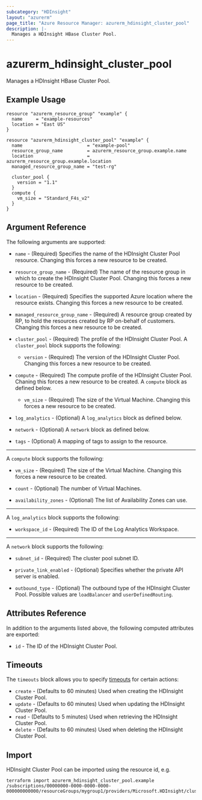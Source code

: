 ```yaml
---
subcategory: "HDInsight"
layout: "azurerm"
page_title: "Azure Resource Manager: azurerm_hdinsight_cluster_pool"
description: |-
  Manages a HDInsight HBase Cluster Pool.
---
```


# azurerm_hdinsight_cluster_pool

Manages a HDInsight HBase Cluster Pool.

## Example Usage

```hcl
resource "azurerm_resource_group" "example" {
  name     = "example-resources"
  location = "East US"
}

resource "azurerm_hdinsight_cluster_pool" "example" {
  name                        = "example-pool"
  resource_group_name         = azurerm_resource_group.example.name
  location                    = azurerm_resource_group.example.location
  managed_resource_group_name = "test-rg"

  cluster_pool {
    version = "1.1"
  }
  compute {
    vm_size = "Standard_F4s_v2"
  }
}
```

## Argument Reference
The following arguments are supported:

* `name` - (Required) Specifies the name of the HDInsight Cluster Pool resource. Changing this forces a new resource to be created.

* `resource_group_name` - (Required) The name of the resource group in which to create the HDInsight Cluster Pool. Changing this forces a new resource to be created.

* `location` - (Required) Specifies the supported Azure location where the resource exists. Changing this forces a new resource to be created.

* `managed_resource_group_name` - (Required) A resource group created by RP, to hold the resources created by RP on-behalf of customers. Changing this forces a new resource to be created.

* `cluster_pool` - (Required) The profile of the HDInsight Cluster Pool. A `cluster_pool` block supports the following:

  * `version` - (Required) The version of the HDInsight Cluster Pool. Changing this forces a new resource to be created.

* `compute` - (Required) The compute profile of the HDInsight Cluster Pool. Chaning this forces a new resource to be created. A `compute` block as defined below.
    
  * `vm_size` - (Required) The size of the Virtual Machine. Changing this forces a new resource to be created.

* `log_analytics` - (Optional) A `log_analytics` block as defined below.

* `network` - (Optional) A `network` block as defined below.

* `tags` - (Optional) A mapping of tags to assign to the resource.

---

A `compute` block supports the following:

* `vm_size` - (Required) The size of the Virtual Machine. Changing this forces a new resource to be created.

* `count` - (Optional) The number of Virtual Machines.

* `availability_zones` - (Optional) The list of Availability Zones can use.

---

A `log_analytics` block supports the following:

* `workspace_id` - (Required) The ID of the Log Analytics Workspace.

---

A `network` block supports the following:

* `subnet_id` - (Required) The cluster pool subnet ID.

* `private_link_enabled` - (Optional) Specifies whether the private API server is enabled.

* `outbound_type` - (Optional) The outbound type of the HDInsight Cluster Pool. Possible values are `loadBalancer` and `userDefinedRouting`.

## Attributes Reference

In addition to the arguments listed above, the following computed attributes are exported:

* `id` - The ID of the HDInsight Cluster Pool.

## Timeouts

The `timeouts` block allows you to specify [timeouts](https://www.terraform.io/language/resources/syntax#operation-timeouts) for certain actions:

* `create` - (Defaults to 60 minutes) Used when creating the HDInsight Cluster Pool.
* `update` - (Defaults to 60 minutes) Used when updating the HDInsight Cluster Pool.
* `read` - (Defaults to 5 minutes) Used when retrieving the HDInsight Cluster Pool.
* `delete` - (Defaults to 60 minutes) Used when deleting the HDInsight Cluster Pool.

## Import

HDInsight Cluster Pool can be imported using the resource id, e.g.

```shell
terraform import azurerm_hdinsight_cluster_pool.example /subscriptions/00000000-0000-0000-0000-000000000000/resourceGroups/mygroup1/providers/Microsoft.HDInsight/clusterPools/myclusterpool1
```
